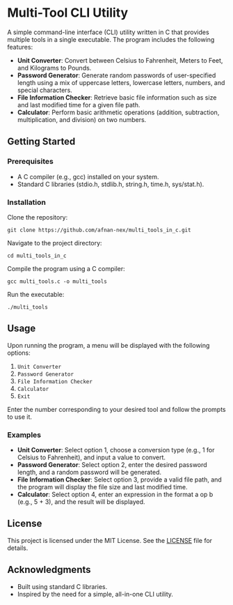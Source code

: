 # **Multi-Tool CLI Utility**

A simple command-line interface (CLI) utility written in C that provides multiple tools in a single executable. The program includes the following features:

*   **Unit Converter**: Convert between Celsius to Fahrenheit, Meters to Feet, and Kilograms to Pounds.
*   **Password Generator**: Generate random passwords of user-specified length using a mix of uppercase letters, lowercase letters, numbers, and special characters.
*   **File Information Checker**: Retrieve basic file information such as size and last modified time for a given file path.
*   **Calculator**: Perform basic arithmetic operations (addition, subtraction, multiplication, and division) on two numbers.

## **Getting Started**

### **Prerequisites**

*   A C compiler (e.g., gcc) installed on your system.
*   Standard C libraries (stdio.h, stdlib.h, string.h, time.h, sys/stat.h).

### **Installation**

Clone the repository:  
```
git clone https://github.com/afnan-nex/multi_tools_in_c.git
```
Navigate to the project directory:  
```
cd multi_tools_in_c
```
Compile the program using a C compiler:  
```
gcc multi_tools.c -o multi_tools
```
Run the executable:  
```
./multi_tools
```
## **Usage**

Upon running the program, a menu will be displayed with the following options:

1.  `Unit Converter`
2.  `Password Generator`
3.  `File Information Checker`
4.  `Calculator`
5.  `Exit`

Enter the number corresponding to your desired tool and follow the prompts to use it.

### **Examples**

*   **Unit Converter**: Select option 1, choose a conversion type (e.g., 1 for Celsius to Fahrenheit), and input a value to convert.
*   **Password Generator**: Select option 2, enter the desired password length, and a random password will be generated.
*   **File Information Checker**: Select option 3, provide a valid file path, and the program will display the file size and last modified time.
*   **Calculator**: Select option 4, enter an expression in the format a op b (e.g., 5 + 3), and the result will be displayed.

## **License**

This project is licensed under the MIT License. See the [LICENSE](https://github.com/afnan-nex/multi_tools_in_c/blob/main/LICENSE) file for details.

## **Acknowledgments**

*   Built using standard C libraries.
*   Inspired by the need for a simple, all-in-one CLI utility.
